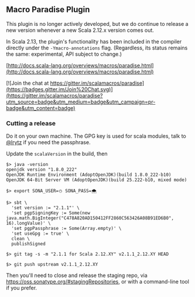 ## Macro Paradise Plugin

This plugin is no longer actively developed, but we do continue to release a new version whenever a new Scala 2.12.x version comes out.

In Scala 2.13, the plugin's functionality has been included in the compiler directly under the `-Ymacro-annotations` flag. (Regardless, its status remains the same: experimental, API subject to change.)

[http://docs.scala-lang.org/overviews/macros/paradise.html](http://docs.scala-lang.org/overviews/macros/paradise.html)

[![Join the chat at https://gitter.im/scalamacros/paradise](https://badges.gitter.im/Join%20Chat.svg)](https://gitter.im/scalamacros/paradise?utm_source=badge&utm_medium=badge&utm_campaign=pr-badge&utm_content=badge)

### Cutting a release

Do it on your own machine. The GPG key is used for scala modules, talk to [@lrytz](https://github.com/lrytz/) if you need the passphrase.

Update the `scalaVersion` in the build, then

```
$> java -version
openjdk version "1.8.0_222"
OpenJDK Runtime Environment (AdoptOpenJDK)(build 1.8.0_222-b10)
OpenJDK 64-Bit Server VM (AdoptOpenJDK)(build 25.222-b10, mixed mode)

$> export SONA_USER=⛄️ SONA_PASS=🌨

$> sbt \
  'set version := "2.1.1"' \
  'set pgpSigningKey := Some(new java.math.BigInteger("C478A820AD150412FF2860C563426A08B91ED6B0", 16).longValue)' \
  'set pgpPassphrase := Some(Array.empty)' \
  'set useGpg := true' \
  clean \
  publishSigned

$> git tag -s -m "2.1.1 for Scala 2.12.XY" v2.1.1_2.12.XY HEAD

$> git push upstream v2.1.1_2.12.XY
```

Then you'll need to close and release the staging repo, via https://oss.sonatype.org/#stagingRepositories, or with a command-line tool if you prefer.
